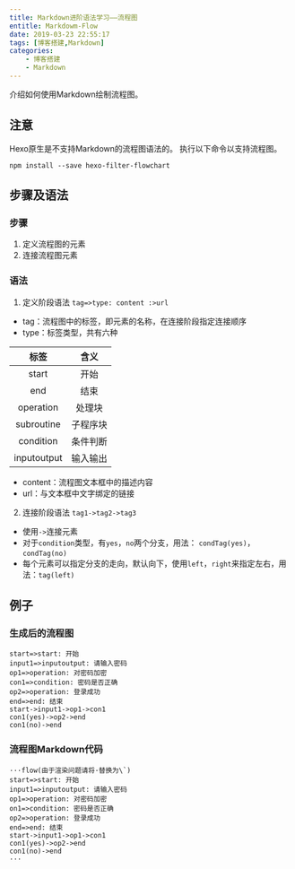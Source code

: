 ```yaml
---
title: Markdown进阶语法学习——流程图
entitle: Markdowm-Flow
date: 2019-03-23 22:55:17
tags: [博客搭建,Markdown]
categories:
    - 博客搭建
    - Markdown
---
```

介绍如何使用Markdown绘制流程图。
<!--more-->
## 注意
Hexo原生是不支持Markdown的流程图语法的。
执行以下命令以支持流程图。
```
npm install --save hexo-filter-flowchart
```


## 步骤及语法

### 步骤
1. 定义流程图的元素
2. 连接流程图元素

### 语法
1. 定义阶段语法
`tag=>type: content :>url`
* tag：流程图中的标签，即元素的名称，在连接阶段指定连接顺序
* type：标签类型，共有六种

标签|含义
:-:|:-:
start| 开始
end| 结束
operation| 处理块
subroutine| 子程序块
condition| 条件判断
inputoutput|输入输出

* content：流程图文本框中的描述内容
* url：与文本框中文字绑定的链接
2. 连接阶段语法
`tag1->tag2->tag3`
* 使用`->`连接元素
* 对于`condition`类型，有`yes`，`no`两个分支，用法： `condTag(yes)`，`condTag(no)`
* 每个元素可以指定分支的走向，默认向下，使用`left`，`right`来指定左右，用法：`tag(left)`

## 例子

###  生成后的流程图
```flow
start=>start: 开始
input1=>inputoutput: 请输入密码
op1=>operation: 对密码加密
con1=>condition: 密码是否正确
op2=>operation: 登录成功
end=>end: 结束
start->input1->op1->con1
con1(yes)->op2->end
con1(no)->end
```

### 流程图Markdown代码


	···flow(由于渲染问题请将·替换为\`)
	start=>start: 开始
	input1=>inputoutput: 请输入密码
	op1=>operation: 对密码加密
	on1=>condition: 密码是否正确
	op2=>operation: 登录成功
	end=>end: 结束
	start->input1->op1->con1
	con1(yes)->op2->end
	con1(no)->end
	···

